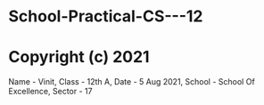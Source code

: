 # School-Practical-CS---12

# Copyright (c) 2021 
Name - Vinit,
Class - 12th A,
Date - 5 Aug 2021,
School - School Of Excellence, Sector - 17
